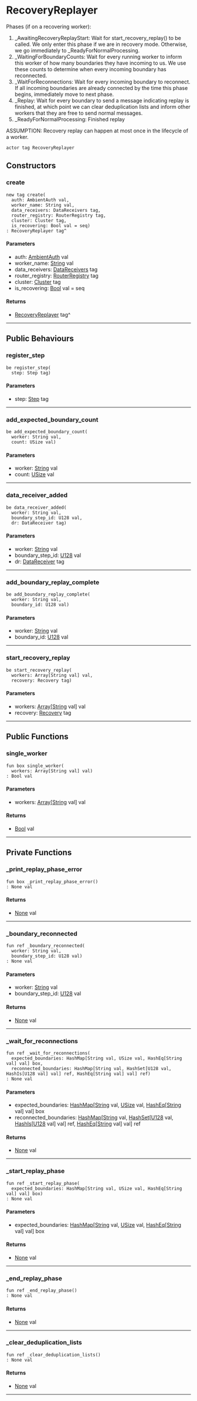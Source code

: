 # RecoveryReplayer

Phases (if on a recovering worker):
  1) _AwaitingRecoveryReplayStart: Wait for start_recovery_replay() to be
     called. We only enter this phase if we are in recovery mode. Otherwise,
     we go immediately to _ReadyForNormalProcessing.
  2) _WaitingForBoundaryCounts: Wait for every running worker to inform this
     worker of how many boundaries they have incoming to us. We use these
     counts to determine when every incoming boundary has reconnected.
  3) _WaitForReconnections: Wait for every incoming boundary to reconnect.
     If all incoming boundaries are already connected by the time this
     phase begins, immediately move to next phase.
  4) _Replay: Wait for every boundary to send a message indicating replay
     is finished, at which point we can clear deduplication lists and
     inform other workers that they are free to send normal messages.
  5) _ReadyForNormalProcessing: Finished replay

ASSUMPTION: Recovery replay can happen at most once in the lifecycle of a
  worker.


```pony
actor tag RecoveryReplayer
```

## Constructors

### create

```pony
new tag create(
  auth: AmbientAuth val,
  worker_name: String val,
  data_receivers: DataReceivers tag,
  router_registry: RouterRegistry tag,
  cluster: Cluster tag,
  is_recovering: Bool val = seq)
: RecoveryReplayer tag^
```
#### Parameters

*   auth: [AmbientAuth](builtin-AmbientAuth) val
*   worker_name: [String](builtin-String) val
*   data_receivers: [DataReceivers](wallaroo-ent-data_receiver-DataReceivers) tag
*   router_registry: [RouterRegistry](wallaroo-ent-router_registry-RouterRegistry) tag
*   cluster: [Cluster](wallaroo-ent-network-Cluster) tag
*   is_recovering: [Bool](builtin-Bool) val = seq

#### Returns

* [RecoveryReplayer](wallaroo-ent-recovery-RecoveryReplayer) tag^

---

## Public Behaviours

### register_step

```pony
be register_step(
  step: Step tag)
```
#### Parameters

*   step: [Step](wallaroo-core-topology-Step) tag

---

### add_expected_boundary_count

```pony
be add_expected_boundary_count(
  worker: String val,
  count: USize val)
```
#### Parameters

*   worker: [String](builtin-String) val
*   count: [USize](builtin-USize) val

---

### data_receiver_added

```pony
be data_receiver_added(
  worker: String val,
  boundary_step_id: U128 val,
  dr: DataReceiver tag)
```
#### Parameters

*   worker: [String](builtin-String) val
*   boundary_step_id: [U128](builtin-U128) val
*   dr: [DataReceiver](wallaroo-ent-data_receiver-DataReceiver) tag

---

### add_boundary_replay_complete

```pony
be add_boundary_replay_complete(
  worker: String val,
  boundary_id: U128 val)
```
#### Parameters

*   worker: [String](builtin-String) val
*   boundary_id: [U128](builtin-U128) val

---

### start_recovery_replay

```pony
be start_recovery_replay(
  workers: Array[String val] val,
  recovery: Recovery tag)
```
#### Parameters

*   workers: [Array](builtin-Array)\[[String](builtin-String) val\] val
*   recovery: [Recovery](wallaroo-ent-recovery-Recovery) tag

---

## Public Functions

### single_worker

```pony
fun box single_worker(
  workers: Array[String val] val)
: Bool val
```
#### Parameters

*   workers: [Array](builtin-Array)\[[String](builtin-String) val\] val

#### Returns

* [Bool](builtin-Bool) val

---

## Private Functions

### _print_replay_phase_error

```pony
fun box _print_replay_phase_error()
: None val
```

#### Returns

* [None](builtin-None) val

---

### _boundary_reconnected

```pony
fun ref _boundary_reconnected(
  worker: String val,
  boundary_step_id: U128 val)
: None val
```
#### Parameters

*   worker: [String](builtin-String) val
*   boundary_step_id: [U128](builtin-U128) val

#### Returns

* [None](builtin-None) val

---

### _wait_for_reconnections

```pony
fun ref _wait_for_reconnections(
  expected_boundaries: HashMap[String val, USize val, HashEq[String val] val] box,
  reconnected_boundaries: HashMap[String val, HashSet[U128 val, HashIs[U128 val] val] ref, HashEq[String val] val] ref)
: None val
```
#### Parameters

*   expected_boundaries: [HashMap](collections-HashMap)\[[String](builtin-String) val, [USize](builtin-USize) val, [HashEq](collections-HashEq)\[[String](builtin-String) val\] val\] box
*   reconnected_boundaries: [HashMap](collections-HashMap)\[[String](builtin-String) val, [HashSet](collections-HashSet)\[[U128](builtin-U128) val, [HashIs](collections-HashIs)\[[U128](builtin-U128) val\] val\] ref, [HashEq](collections-HashEq)\[[String](builtin-String) val\] val\] ref

#### Returns

* [None](builtin-None) val

---

### _start_replay_phase

```pony
fun ref _start_replay_phase(
  expected_boundaries: HashMap[String val, USize val, HashEq[String val] val] box)
: None val
```
#### Parameters

*   expected_boundaries: [HashMap](collections-HashMap)\[[String](builtin-String) val, [USize](builtin-USize) val, [HashEq](collections-HashEq)\[[String](builtin-String) val\] val\] box

#### Returns

* [None](builtin-None) val

---

### _end_replay_phase

```pony
fun ref _end_replay_phase()
: None val
```

#### Returns

* [None](builtin-None) val

---

### _clear_deduplication_lists

```pony
fun ref _clear_deduplication_lists()
: None val
```

#### Returns

* [None](builtin-None) val

---

